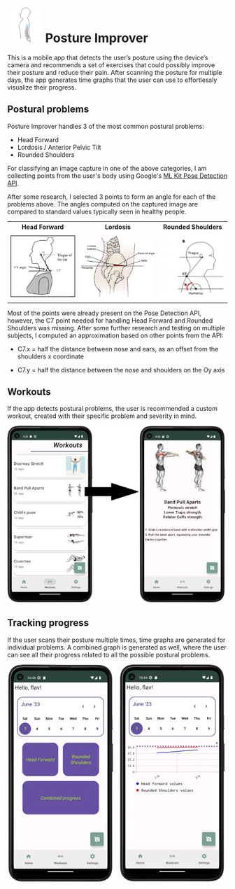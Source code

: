 # <img src="app/src/main/res/mipmap-hdpi/icon.jpeg" width="80"/> Posture Improver



This is a mobile app that detects the user’s posture using the device’s camera and recommends a set of exercises that could possibly improve their posture and reduce their pain. After scanning the posture for multiple days, the app generates time graphs
that the user can use to effortlessly visualize their progress.


## Postural problems

Posture Improver handles 3 of the most common postural problems:

* Head Forward
* Lordosis / Anterior Pelvic Tilt
* Rounded Shoulders

For classifying an image capture in one of the above categories, I am collecting points from the user's body using Google's [ML Kit Pose Detection API](https://developers.google.com/ml-kit/vision/pose-detection). 


After some research, I selected 3 points to form an angle for each of the problems above. The angles computed on the captured image are compared to standard values typically seen in healthy people.
<div align="center">
  <table>
    <tr>
      <th>Head Forward</th>
      <th>Lordosis</th>
      <th>Rounded Shoulders</th>
    </tr>
    <tr>
      <td><img src="images/cv_angle.png" alt="Head Forward angle" width="200"></td>
      <td><img src="images/pelvic_tilt.png" alt="Lordosis angle" width="230"></td>
      <td><img src="images/rsp.png" alt="Rounded Shoulders angle" width="190"></td>
    </tr>
  </table>
</div>

Most of the points were already present on the Pose Detection API, however, the C7 point needed for handling Head Forward and Rounded Shoulders was missing. After some further research and testing on multiple subjects, I computed an approximation based on other points from the API:

 * C7.x = half the distance between nose and ears, as an offset from the shoulders x coordinate

 * C7.y = half the distance between the nose and shoulders on the Oy axis

## Workouts
If the app detects postural problems, the user is recommended a custom workout, created with their specific problem and severity in mind.

<div align="center">
  <img src="images/workout.png" alt="graphs">
</div>


## Tracking progress
If the user scans their posture multiple times, time graphs are generated for individual problems. A combined graph is generated as well, where the user can see all their progress related to all the possible postural problems.

<div align="center">
  <img src="images/dash.png" alt="graphs">
</div>
